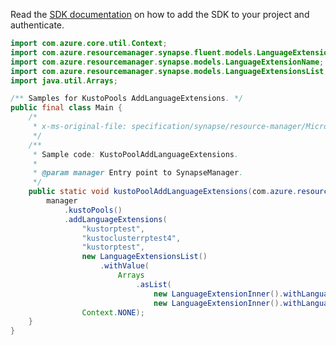 Read the [SDK documentation](https://github.com/Azure/azure-sdk-for-java/blob/azure-resourcemanager-synapse_1.0.0-beta.5/sdk/synapse/azure-resourcemanager-synapse/README.md) on how to add the SDK to your project and authenticate.

```java
import com.azure.core.util.Context;
import com.azure.resourcemanager.synapse.fluent.models.LanguageExtensionInner;
import com.azure.resourcemanager.synapse.models.LanguageExtensionName;
import com.azure.resourcemanager.synapse.models.LanguageExtensionsList;
import java.util.Arrays;

/** Samples for KustoPools AddLanguageExtensions. */
public final class Main {
    /*
     * x-ms-original-file: specification/synapse/resource-manager/Microsoft.Synapse/preview/2021-06-01-preview/examples/KustoPoolLanguageExtensionsAdd.json
     */
    /**
     * Sample code: KustoPoolAddLanguageExtensions.
     *
     * @param manager Entry point to SynapseManager.
     */
    public static void kustoPoolAddLanguageExtensions(com.azure.resourcemanager.synapse.SynapseManager manager) {
        manager
            .kustoPools()
            .addLanguageExtensions(
                "kustorptest",
                "kustoclusterrptest4",
                "kustorptest",
                new LanguageExtensionsList()
                    .withValue(
                        Arrays
                            .asList(
                                new LanguageExtensionInner().withLanguageExtensionName(LanguageExtensionName.PYTHON),
                                new LanguageExtensionInner().withLanguageExtensionName(LanguageExtensionName.R))),
                Context.NONE);
    }
}
```
